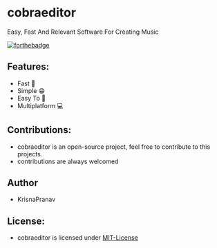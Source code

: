 # cobraeditor
Easy, Fast And Relevant Software For Creating Music

[![forthebadge](https://forthebadge.com/images/badges/made-with-c-plus-plus.svg)](https://forthebadge.com)

## Features:
- Fast 🚀
- Simple 😁
- Easy To 🙂 
- Multiplatform 💻

## Contributions:
- cobraeditor is an open-source project, feel free to contribute to this projects.
- contributions are always welcomed

## Author
- KrisnaPranav

## License:
- cobraeditor is licensed under [MIT-License](https://github.com/NofraEditors/cobraeditor/blob/main/LICENSE)